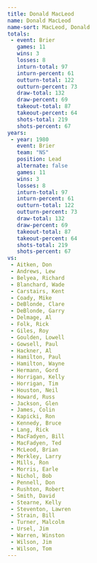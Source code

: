 ```yaml
---
title: Donald MacLeod
name: Donald MacLeod
name-sort: MacLeod, Donald
totals:
 - event: Brier
   games: 11
   wins: 3
   losses: 8
   inturn-total: 97
   inturn-percent: 61
   outturn-total: 122
   outturn-percent: 73
   draw-total: 132
   draw-percent: 69
   takeout-total: 87
   takeout-percent: 64
   shots-total: 219
   shots-percent: 67
years:
 - year: 1980
   event: Brier
   team: "NS"
   position: Lead
   alternate: false
   games: 11
   wins: 3
   losses: 8
   inturn-total: 97
   inturn-percent: 61
   outturn-total: 122
   outturn-percent: 73
   draw-total: 132
   draw-percent: 69
   takeout-total: 87
   takeout-percent: 64
   shots-total: 219
   shots-percent: 67
vs:
 - Aitken, Don
 - Andrews, Lew
 - Belyea, Richard
 - Blanchard, Wade
 - Carstairs, Kent
 - Coady, Mike
 - DeBlonde, Clare
 - DeBlonde, Garry
 - Delmage, Al
 - Folk, Rick
 - Giles, Roy
 - Goulden, Lowell
 - Gowsell, Paul
 - Hackner, Al
 - Hamilton, Paul
 - Hamilton, Wayne
 - Hermann, Gord
 - Horrigan, Kelly
 - Horrigan, Tim
 - Houston, Neil
 - Howard, Russ
 - Jackson, Glen
 - James, Colin
 - Kapicki, Ron
 - Kennedy, Bruce
 - Lang, Rick
 - MacFadyen, Bill
 - MacFadyen, Ted
 - McLeod, Brian
 - Merkley, Larry
 - Mills, Ron
 - Morris, Earle
 - Nichol, Bob
 - Pennell, Don
 - Rushton, Robert
 - Smith, David
 - Stearne, Kelly
 - Steventon, Lawren
 - Strain, Bill
 - Turner, Malcolm
 - Ursel, Jim
 - Warren, Winston
 - Wilson, Jim
 - Wilson, Tom
---
```

